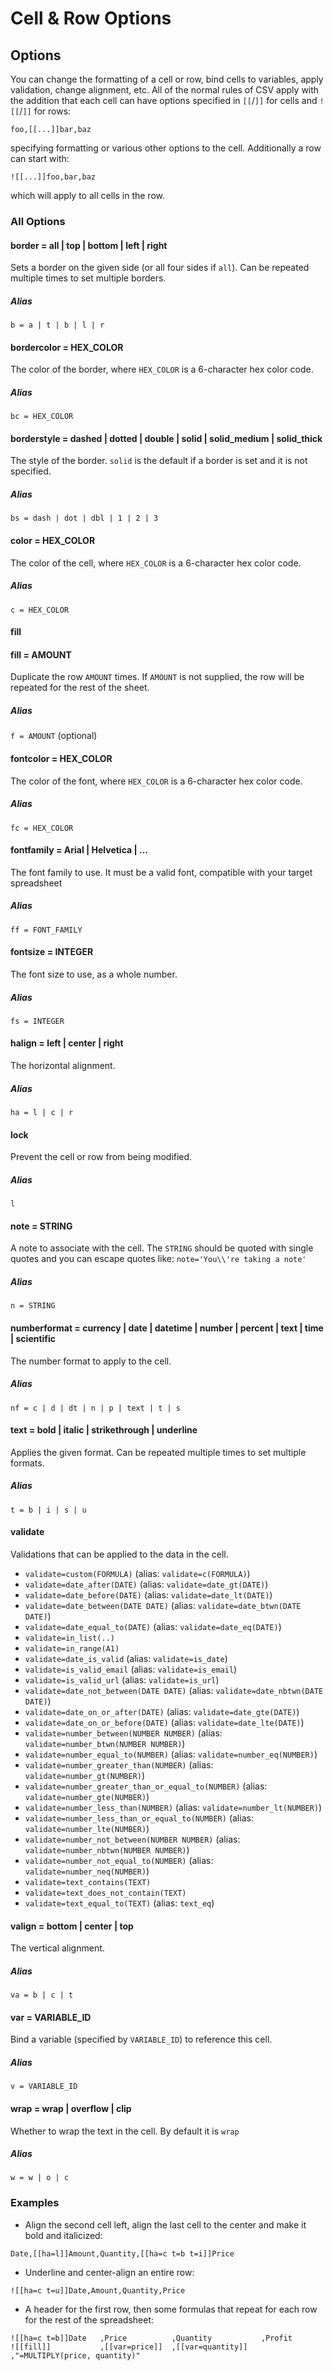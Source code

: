 # Cell & Row Options

## Options

You can change the formatting of a cell or row, bind cells to variables, apply validation, change
alignment, etc. All of the normal rules of CSV apply with the addition that each cell can have 
options specified in `[[`/`]]` for cells and `![[`/`]]` for rows:

```csvpp
foo,[[...]]bar,baz
```

specifying formatting or various other options to the cell.  Additionally a row can start with:

```csvpp
![[...]]foo,bar,baz
```

which will apply to all cells in the row.


### All Options

#### border = all | top | bottom | left | right
Sets a border on the given side (or all four sides if `all`). Can be repeated multiple times to set 
multiple borders.

##### Alias
`b = a | t | b | l | r`


#### bordercolor = HEX\_COLOR
The color of the border, where `HEX_COLOR` is a 6-character hex color code.

##### Alias
`bc = HEX_COLOR`


#### borderstyle = dashed | dotted | double | solid | solid\_medium | solid\_thick
The style of the border. `solid` is the default if a border is set and it is not specified.

##### Alias
`bs = dash | dot | dbl | 1 | 2 | 3`


#### color = HEX\_COLOR
The color of the cell, where `HEX_COLOR` is a 6-character hex color code.

##### Alias
`c = HEX_COLOR`


#### fill
#### fill = AMOUNT
Duplicate the row `AMOUNT` times.  If `AMOUNT` is not supplied, the row will be repeated for the rest of the sheet.

##### Alias
`f = AMOUNT` (optional)


#### fontcolor = HEX\_COLOR
The color of the font, where `HEX_COLOR` is a 6-character hex color code.

##### Alias
`fc = HEX_COLOR`


#### fontfamily = Arial | Helvetica | ...
The font family to use.  It must be a valid font, compatible with your target spreadsheet

##### Alias
`ff = FONT_FAMILY`


#### fontsize = INTEGER
The font size to use, as a whole number.

##### Alias
`fs = INTEGER`


#### halign = left | center | right
The horizontal alignment.

##### Alias
`ha = l | c | r`


#### lock
Prevent the cell or row from being modified.

##### Alias
`l`


#### note = STRING
A note to associate with the cell. The `STRING` should be quoted with single quotes and you can escape quotes like: `note='You\\'re taking a note'`

##### Alias
`n = STRING`


#### numberformat = currency | date | datetime | number | percent | text | time | scientific
The number format to apply to the cell.

##### Alias
`nf = c | d | dt | n | p | text | t | s`


#### text = bold | italic | strikethrough | underline
Applies the given format. Can be repeated multiple times to set multiple formats.

##### Alias
`t = b | i | s | u`


#### validate
Validations that can be applied to the data in the cell.

* `validate=custom(FORMULA)` (alias: `validate=c(FORMULA)`)
* `validate=date_after(DATE)` (alias: `validate=date_gt(DATE)`)
* `validate=date_before(DATE)` (alias: `validate=date_lt(DATE)`)
* `validate=date_between(DATE DATE)` (alias: `validate=date_btwn(DATE DATE)`)
* `validate=date_equal_to(DATE)` (alias: `validate=date_eq(DATE)`)
* `validate=in_list(..)`
* `validate=in_range(A1)`
* `validate=date_is_valid` (alias: `validate=is_date`)
* `validate=is_valid_email` (alias: `validate=is_email`)
* `validate=is_valid_url` (alias: `validate=is_url`)
* `validate=date_not_between(DATE DATE)` (alias: `validate=date_nbtwn(DATE DATE)`)
* `validate=date_on_or_after(DATE)` (alias: `validate=date_gte(DATE)`)
* `validate=date_on_or_before(DATE)` (alias: `validate=date_lte(DATE)`)
* `validate=number_between(NUMBER NUMBER)` (alias: `validate=number_btwn(NUMBER NUMBER)`)
* `validate=number_equal_to(NUMBER)` (alias: `validate=number_eq(NUMBER)`)
* `validate=number_greater_than(NUMBER)` (alias: `validate=number_gt(NUMBER)`)
* `validate=number_greater_than_or_equal_to(NUMBER)` (alias: `validate=number_gte(NUMBER)`)
* `validate=number_less_than(NUMBER)` (alias: `validate=number_lt(NUMBER)`)
* `validate=number_less_than_or_equal_to(NUMBER)` (alias: `validate=number_lte(NUMBER)`)
* `validate=number_not_between(NUMBER NUMBER)` (alias: `validate=number_nbtwn(NUMBER NUMBER)`)
* `validate=number_not_equal_to(NUMBER)` (alias: `validate=number_neq(NUMBER)`)
* `validate=text_contains(TEXT)`
* `validate=text_does_not_contain(TEXT)`
* `validate=text_equal_to(TEXT)` (alias: `text_eq`)


#### valign = bottom | center | top
The vertical alignment.

##### Alias
`va = b | c | t`


#### var = VARIABLE\_ID
Bind a variable (specified by `VARIABLE_ID`) to reference this cell.

##### Alias
`v = VARIABLE_ID`


#### wrap = wrap | overflow | clip
Whether to wrap the text in the cell.  By default it is `wrap`

##### Alias
`w = w | o | c`


### Examples

* Align the second cell left, align the last cell to the center and make it bold and italicized:

```csvpp
Date,[[ha=l]]Amount,Quantity,[[ha=c t=b t=i]]Price
```

* Underline and center-align an entire row:

```csvpp
![[ha=c t=u]]Date,Amount,Quantity,Price
```

* A header for the first row, then some formulas that repeat for each row for the rest of the 
spreadsheet:

```csvpp
![[ha=c t=b]]Date   ,Price          ,Quantity           ,Profit
![[fill]]           ,[[var=price]]  ,[[var=quantity]]   ,"=MULTIPLY(price, quantity)"
```
